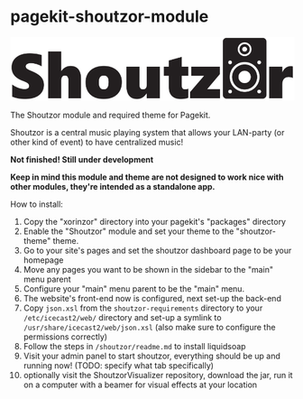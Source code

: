 # pagekit-shoutzor-module

![shoutzor-logo](./xorinzor/shoutzor/shoutzor-logo.png)

The Shoutzor module and required theme for Pagekit.

Shoutzor is a central music playing system that allows your LAN-party (or other kind of event) to have centralized music!

**Not finished! Still under development**

**Keep in mind this module and theme are not designed to work nice with other modules, they're intended as a standalone app.**

How to install:

1. Copy the "xorinzor" directory into your pagekit's "packages" directory
2. Enable the "Shoutzor" module and set your theme to the "shoutzor-theme" theme.
3. Go to your site's pages and set the shoutzor dashboard page to be your homepage
4. Move any pages you want to be shown in the sidebar to the "main" menu parent
5. Configure your "main" menu parent to be the "main" menu.
6. The website's front-end now is configured, next set-up the back-end
7. Copy `json.xsl` from the `shoutzor-requirements` directory to your `/etc/icecast2/web/` directory and set-up a symlink to `/usr/share/icecast2/web/json.xsl` (also make sure to configure the permissions correctly)
8. Follow the steps in `/shoutzor/readme.md` to install liquidsoap
9. Visit your admin panel to start shoutzor, everything should be up and running now! (TODO: specify what tab specifically)
10. optionally visit the ShoutzorVisualizer repository, download the jar, run it on a computer with a beamer for visual effects at your location
